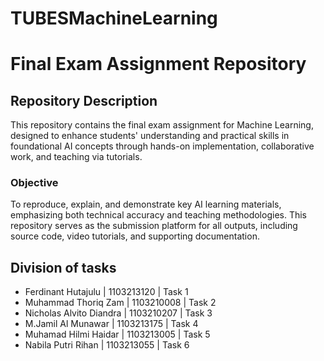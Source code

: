 # TUBESMachineLearning
# Final Exam Assignment Repository

## Repository Description

This repository contains the final exam assignment for Machine Learning, designed to enhance students' understanding and practical skills in foundational AI concepts through hands-on implementation, collaborative work, and teaching via tutorials.

### **Objective**
To reproduce, explain, and demonstrate key AI learning materials, emphasizing both technical accuracy and teaching methodologies. This repository serves as the submission platform for all outputs, including source code, video tutorials, and supporting documentation.

## **Division of tasks**
- Ferdinant Hutajulu | 1103213120 | Task 1
- Muhammad Thoriq Zam | 1103210008 | Task 2
- Nicholas Alvito Diandra | 1103210207 | Task 3
- M.Jamil Al Munawar | 1103213175 | Task 4
- Muhamad Hilmi Haidar | 1103213005 | Task 5
- Nabila Putri Rihan | 1103213055 | Task 6

